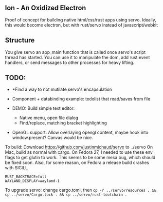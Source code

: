 ## Ion - An Oxidized Electron
Proof of concept for building native html/css/rust apps using servo. Ideally, this would become electron, but with rust/servo instead of javascript/webkit

## Structure
You give servo an app_main function that is called once servo's script thread has started.
You can use it to manipulate the dom, add rust event handlers, or send messages to other processes for heavy lifting.

## TODO:
- *Find a way to not mutilate servo's encapsulation
- Component + databinding example: todolist that read/saves from file

- DEMO: Build simple text editor:
    - Native menu, open file dialog
    - Find/replace, matching bracket highlighting

- OpenGL support: Allow overlaying opengl content, maybe hook into window.present? Canvas would be nice.

To build:
Download https://github.com/justinmichaud/servo to ../servo
On Mac, build as normal with cargo.
On Fedora 27, I needed to use these env flags to get glutin to work. This seems to be some mesa bug, which should be fixed soon.
Also, for some reason, on Fedora a release build crashes with SIGILL
```
RUST_BACKTRACE=full
WAYLAND_DISPLAY=wayland-1
```

To upgrade servo:
change cargo.toml, then `cp -r ../servo/resources . && cp ../servo/Cargo.lock . && cp ../servo/rust-toolchain .`